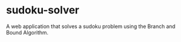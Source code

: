 sudoku-solver
=============

A web application that solves a sudoku problem using the Branch and Bound Algorithm.

